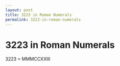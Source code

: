 ```yaml
---
layout: post
title: 3223 in Roman Numerals
permalink: 3223-in-roman-numerals
---
```


# 3223 in Roman Numerals

3223 = MMMCCXXIII
